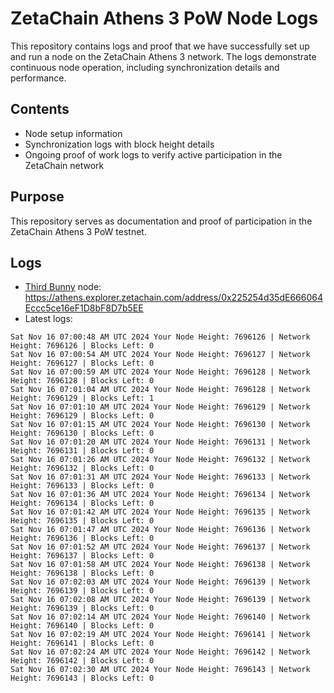 # ZetaChain Athens 3 PoW Node Logs
This repository contains logs and proof that we have successfully set up and run a node on the ZetaChain Athens 3 network. The logs demonstrate continuous node operation, including synchronization details and performance.

## Contents
- Node setup information
- Synchronization logs with block height details
- Ongoing proof of work logs to verify active participation in the ZetaChain network

## Purpose
This repository serves as documentation and proof of participation in the ZetaChain Athens 3 PoW testnet.

## Logs

- [Third Bunny](https://thirdbunny.xyz/) node: https://athens.explorer.zetachain.com/address/0x225254d35dE666064Eccc5ce16eF1D8bF8D7b5EE
- Latest logs:
```
Sat Nov 16 07:00:48 AM UTC 2024 Your Node Height: 7696126 | Network Height: 7696126 | Blocks Left: 0
Sat Nov 16 07:00:54 AM UTC 2024 Your Node Height: 7696127 | Network Height: 7696127 | Blocks Left: 0
Sat Nov 16 07:00:59 AM UTC 2024 Your Node Height: 7696128 | Network Height: 7696128 | Blocks Left: 0
Sat Nov 16 07:01:04 AM UTC 2024 Your Node Height: 7696128 | Network Height: 7696129 | Blocks Left: 1
Sat Nov 16 07:01:10 AM UTC 2024 Your Node Height: 7696129 | Network Height: 7696129 | Blocks Left: 0
Sat Nov 16 07:01:15 AM UTC 2024 Your Node Height: 7696130 | Network Height: 7696130 | Blocks Left: 0
Sat Nov 16 07:01:20 AM UTC 2024 Your Node Height: 7696131 | Network Height: 7696131 | Blocks Left: 0
Sat Nov 16 07:01:26 AM UTC 2024 Your Node Height: 7696132 | Network Height: 7696132 | Blocks Left: 0
Sat Nov 16 07:01:31 AM UTC 2024 Your Node Height: 7696133 | Network Height: 7696133 | Blocks Left: 0
Sat Nov 16 07:01:36 AM UTC 2024 Your Node Height: 7696134 | Network Height: 7696134 | Blocks Left: 0
Sat Nov 16 07:01:42 AM UTC 2024 Your Node Height: 7696135 | Network Height: 7696135 | Blocks Left: 0
Sat Nov 16 07:01:47 AM UTC 2024 Your Node Height: 7696136 | Network Height: 7696136 | Blocks Left: 0
Sat Nov 16 07:01:52 AM UTC 2024 Your Node Height: 7696137 | Network Height: 7696137 | Blocks Left: 0
Sat Nov 16 07:01:58 AM UTC 2024 Your Node Height: 7696138 | Network Height: 7696138 | Blocks Left: 0
Sat Nov 16 07:02:03 AM UTC 2024 Your Node Height: 7696139 | Network Height: 7696139 | Blocks Left: 0
Sat Nov 16 07:02:08 AM UTC 2024 Your Node Height: 7696139 | Network Height: 7696139 | Blocks Left: 0
Sat Nov 16 07:02:14 AM UTC 2024 Your Node Height: 7696140 | Network Height: 7696140 | Blocks Left: 0
Sat Nov 16 07:02:19 AM UTC 2024 Your Node Height: 7696141 | Network Height: 7696141 | Blocks Left: 0
Sat Nov 16 07:02:24 AM UTC 2024 Your Node Height: 7696142 | Network Height: 7696142 | Blocks Left: 0
Sat Nov 16 07:02:30 AM UTC 2024 Your Node Height: 7696143 | Network Height: 7696143 | Blocks Left: 0
```

